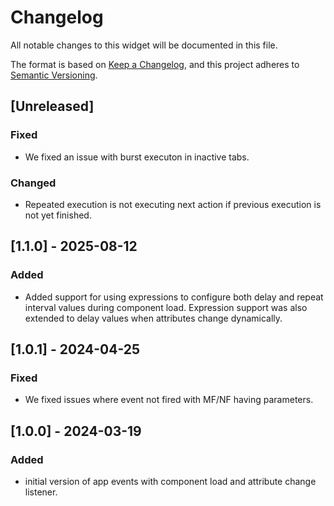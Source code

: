 # Changelog

All notable changes to this widget will be documented in this file.

The format is based on [Keep a Changelog](https://keepachangelog.com/en/1.0.0/), and this project adheres to [Semantic Versioning](https://semver.org/spec/v2.0.0.html).

## [Unreleased]

### Fixed

- We fixed an issue with burst executon in inactive tabs.

### Changed

- Repeated execution is not executing next action if previous execution is not yet finished.

## [1.1.0] - 2025-08-12

### Added

- Added support for using expressions to configure both delay and repeat interval values during component load. Expression support was also extended to delay values when attributes change dynamically.

## [1.0.1] - 2024-04-25

### Fixed

- We fixed issues where event not fired with MF/NF having parameters.

## [1.0.0] - 2024-03-19

### Added

- initial version of app events with component load and attribute change listener.
